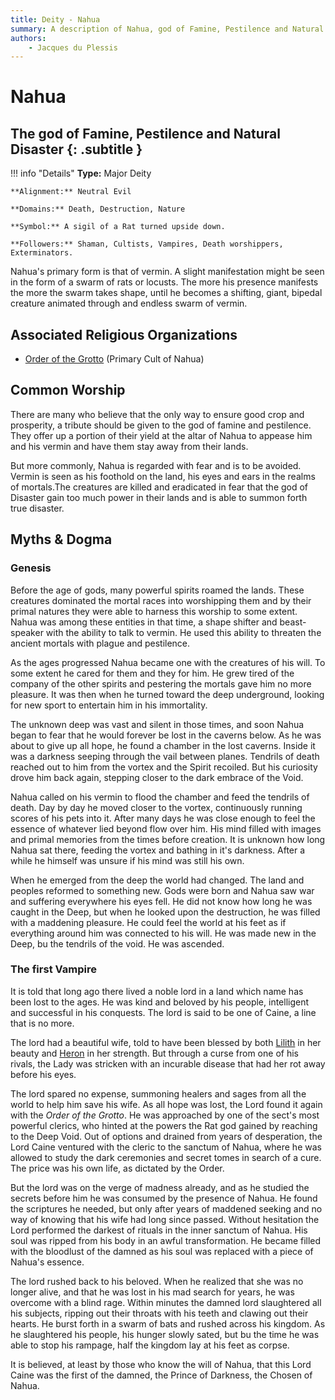 ```yaml
---
title: Deity - Nahua
summary: A description of Nahua, god of Famine, Pestilence and Natural Disaster.
authors:
    - Jacques du Plessis
---
```

# Nahua
## The god of Famine, Pestilence and Natural Disaster {: .subtitle }

!!! info "Details"
    **Type:** Major Deity

    **Alignment:** Neutral Evil

    **Domains:** Death, Destruction, Nature

    **Symbol:** A sigil of a Rat turned upside down.

    **Followers:** Shaman, Cultists, Vampires, Death worshippers, Exterminators.

Nahua's primary form is that of vermin.  A slight manifestation might be seen in the form of a swarm of rats or locusts. The more his presence manifests the more the swarm takes shape, until he becomes a shifting, giant, bipedal creature animated through and endless swarm of vermin. 

## Associated Religious Organizations
* [Order of the Grotto](../../organizations/order_of_the_grotto) (Primary Cult of Nahua)

## Common Worship
There are many who believe that the only way to ensure good crop and prosperity, a tribute should be given to the god of famine and pestilence.  They offer up a portion of their yield at the altar of Nahua to appease him and his vermin and have them stay away from their lands.

But more commonly, Nahua is regarded with fear and is to be avoided.  Vermin is seen as his foothold on the land, his eyes and ears in the realms of mortals.The creatures are killed and eradicated in fear that the god of Disaster gain too much power in their lands and is able to summon forth true disaster.

## Myths & Dogma
### Genesis
Before the age of gods, many powerful spirits roamed the lands.  These creatures dominated the mortal races into worshipping them and by their primal natures they were able to harness this worship to some extent. Nahua was among these entities in that time, a shape shifter and beast-speaker with the ability to talk to vermin.  He used this ability to threaten the ancient mortals with plague and pestilence.

As the ages progressed Nahua became one with the creatures of his will. To some extent he cared for them and they for him.  He grew tired of the company of the other spirits and pestering the mortals gave him no more pleasure.  It was then when he turned toward the deep underground, looking for new sport to entertain him in his immortality.

The unknown deep was vast and silent in those times, and soon Nahua began to fear that he would forever be lost in the caverns below.  As he was about to give up all hope, he found a chamber in the lost caverns.  Inside it was a darkness seeping through the vail between planes.  Tendrils of death reached out to him from the vortex and the Spirit recoiled.  But his curiosity drove him back again, stepping closer to the dark embrace of the Void.

Nahua called on his vermin to flood the chamber and feed the tendrils of death.  Day by day he moved closer to the vortex, continuously running scores of his pets into it.  After many days he was close enough to feel the essence of whatever lied beyond flow over him.  His mind filled with images and primal memories from the times before creation.  It is unknown how long Nahua sat there, feeding the vortex and bathing in it's darkness.  After a while he himself was unsure if his mind was still his own.

When he emerged from the deep the world had changed. The land and peoples reformed to something new.  Gods were born and Nahua saw war and suffering everywhere his eyes fell. He did not know how long he was caught in the Deep, but when he looked upon the destruction, he was filled with a maddening pleasure.  He could feel the world at his feet as if everything around him was connected to his will.  He was made new in the Deep, bu the tendrils of the void.  He was ascended.

### The first Vampire
It is told that long ago there lived a noble lord in a land which name has been lost to the ages.  He was kind and beloved by his people, intelligent and successful in his conquests.  The lord is said to be one of Caine, a line that is no more.

The lord had a beautiful wife, told to have been blessed by both [Lilith](../lilith) in her beauty and [Heron](../heron) in her strength.  But through a curse from one of his rivals, the Lady was stricken with an incurable disease that had her rot away before his eyes.

The lord spared no expense, summoning healers and sages from all the world to help him save his wife.  As all hope was lost, the Lord found it again with the _Order of the Grotto_.  He was approached by one of the sect's most powerful clerics, who hinted at the powers the Rat god gained by reaching to the Deep Void.  Out of options and drained from years of desperation, the Lord Caine ventured with the cleric to the sanctum of Nahua, where he was allowed to study the dark ceremonies and secret tomes in search of a cure. The price was his own life, as dictated by the Order.

But the lord was on the verge of madness already, and as he studied the secrets before him he was consumed by the presence of Nahua.  He found the scriptures he needed, but only after years of maddened seeking and no way of knowing that his wife had long since passed.  Without hesitation the Lord performed the darkest of rituals in the inner sanctum of Nahua.  His soul was ripped from his body in an awful transformation.  He became filled with the bloodlust of the damned as his soul was replaced with a piece of Nahua's essence.

The lord rushed back to his beloved. When he realized that she was no longer alive, and that he was lost in his mad search for years, he was overcome with a blind rage.  Within minutes the damned lord slaughtered all his subjects, ripping out their throats with his teeth and clawing out their hearts. He burst forth in a swarm of bats and rushed across his kingdom. As he slaughtered his people, his hunger slowly sated, but bu the time he was able to stop his rampage, half the kingdom lay at his feet as corpse.

It is believed, at least by those who know the will of Nahua, that this Lord Caine was the first of the damned, the Prince of Darkness, the Chosen of Nahua.